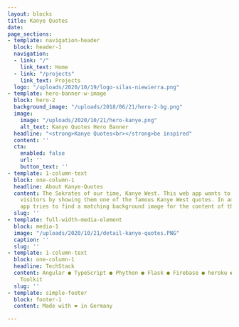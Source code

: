 ```yaml
---
layout: blocks
title: Kanye Quotes
date: 
page_sections:
- template: navigation-header
  block: header-1
  navigation:
  - link: "/"
    link_text: Home
  - link: "/projects"
    link_text: Projects
  logo: "/uploads/2020/10/19/logo-silas-niewierra.png"
- template: hero-banner-w-image
  block: hero-2
  background_image: "/uploads/2018/06/21/hero-2-bg.png"
  image:
    image: "/uploads/2020/10/21/hero-kanye.png"
    alt_text: Kanye Quotes Hero Banner
  headline: "<strong>Kanye Quotes<br></strong>be inspired"
  content: ''
  cta:
    enabled: false
    url: ''
    button_text: ''
- template: 1-column-text
  block: one-column-1
  headline: About Kanye-Quotes
  content: The Sokrates of our time, Kanye West. This web app wants to inspire it's
    visitors by showing them one of the famous Kanye West quotes. In addition, the
    app tries to find a matching background image for the content of the quote.
  slug: ''
- template: full-width-media-element
  block: media-1
  image: "/uploads/2020/10/21/detail-kanye-quotes.PNG"
  caption: ''
  slug: ''
- template: 1-column-text
  block: one-column-1
  headline: TechStack
  content: Angular ● TypeScript ● Phython ● Flask ● Firebase ● heroku ● Natural Language
    Toolkit
  slug: ''
- template: simple-footer
  block: footer-1
  content: Made with ❤︎ in Germany

---
```

